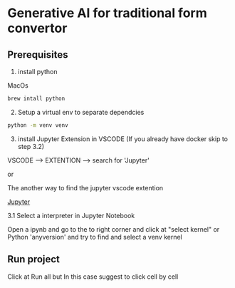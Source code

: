 # Generative AI for traditional form convertor

## Prerequisites 

1. install python

MacOs 
```sh
brew intall python 
```

2. Setup a virtual env to separate dependcies

```sh
python -m venv venv
```


3. install Jupyter Extension in VSCODE (If you already have docker skip to step 3.2)

VSCODE --> EXTENTION --> search for 'Jupyter'

or

The another way to find the jupyter vscode extention 

[Jupyter]('https://marketplace.visualstudio.com/items?itemName=ms-toolsai.jupyter')

3.1 Select a interpreter in Jupyter Notebook 

Open a ipynb and go to the to right corner and click at "select kernel" or Python 'anyversion'
and try to find and select a venv kernel


## Run project

Click at Run all but In this case suggest to click cell by cell

